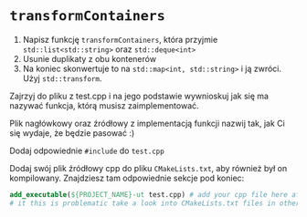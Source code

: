 # `transformContainers`

1. Napisz funkcję `transformContainers`, która przyjmie `std::list<std::string>` oraz `std::deque<int>`
2. Usunie duplikaty z obu kontenerów
3. Na koniec skonwertuje to na `std::map<int, std::string>` i ją zwróci. Użyj `std::transform`.

Zajrzyj do pliku z test.cpp i na jego podstawie wywnioskuj jak się ma nazywać funkcja, którą musisz zaimplementować.

Plik nagłówkowy oraz źródłowy z implementacją funkcji nazwij tak, jak Ci się wydaje, że będzie pasować :)

Dodaj odpowiednie `#include` do `test.cpp`

Dodaj swój plik źródłowy cpp do pliku `CMakeLists.txt`, aby również był on kompilowany. Znajdziesz tam odpowiednie sekcje pod koniec:

```cmake
add_executable(${PROJECT_NAME}-ut test.cpp) # add your cpp file here after test.cpp
# it this is problematic take a look into CMakeLists.txt files in other exercises
```
